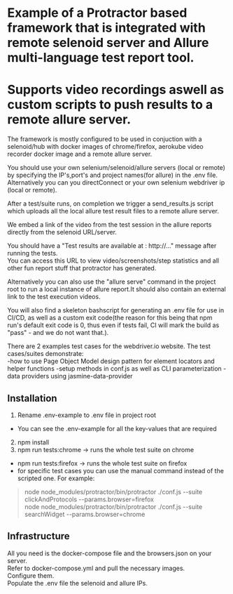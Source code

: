 # Example of a Protractor based framework that is integrated with remote selenoid server and Allure multi-language test report tool.  
# Supports video recordings aswell as custom scripts to push results to a remote allure server.
The framework is mostly configured to be used in conjuction with a selenoid/hub with docker images of chrome/firefox, aerokube video recorder docker image and a remote allure server. 

You should use your own selenium/selenoid/allure servers (local or remote) by specifying the IP's,port's and project names(for allure) in the .env file.  
Alternatively you can you directConnect or your own selenium webdriver ip (local or remote).  

After a test/suite runs, on completion we trigger a send_results.js script which uploads all the local allure test result files to a remote allure server.  

We embed a link of the video from the test session in the allure reports directly from the selenoid URL/server.  

You should have a "Test results are available at : http://..." message after running the tests.  
You can access this URL to view video/screenshots/step statistics and all other fun report stuff that protractor has generated.  

Alternatively you can also use the "allure serve" command in the project root to run a local instance of allure report.It should also contain an external link to the test execution videos.  

You will also find a skeleton bashscript for generating an .env file for use in CI/CD, as well as a custom exit code(the reason for this being that npm run's default exit code is 0, thus even if tests fail, CI will mark the build as "pass" - and we do not want that.).

There are 2 examples test cases for the webdriver.io website.
The test cases/suites demonstrate:  
-how to use Page Object Model design pattern for element locators and helper functions 
-setup methods in conf.js as well as CLI parameterization 
-data providers using jasmine-data-provider


## Installation
1. Rename .env-example to .env file in project root 
 * You can see the .env-example for all the key-values that are required
2. npm install  
3. npm run tests:chrome -> runs the whole test suite on chrome
 * npm run tests:firefox -> runs the whole test suite on firefox
 * for specific test cases you can use the manual command instead of the scripted one. For example:
>  node node_modules/protractor/bin/protractor ./conf.js --suite clickAndProtocols --params.browser=firefox  
>  node node_modules/protractor/bin/protractor ./conf.js --suite searchWidget --params.browser=chrome

## Infrastructure
All you need is the docker-compose file and the browsers.json on your server.  
Refer to docker-compose.yml and pull the necessary images.  
Configure them.  
Populate the .env file the selenoid and allure IPs.
